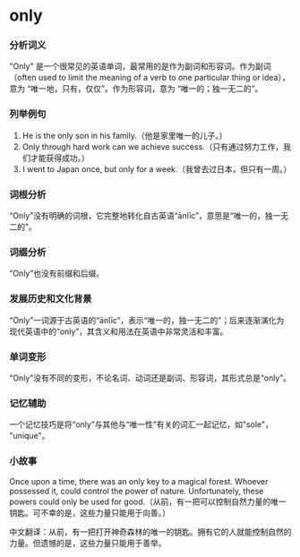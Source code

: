 # only

### 分析词义

  

"Only" 是一个很常见的英语单词，最常用的是作为副词和形容词。作为副词（often used to limit the meaning of a verb to one particular thing or idea），意为 “唯一地，只有，仅仅”。作为形容词，意为 “唯一的；独一无二的”。

  

### 列举例句

  

1.  He is the only son in his family.（他是家里唯一的儿子。）
2.  Only through hard work can we achieve success.（只有通过努力工作，我们才能获得成功。）
3.  I went to Japan once, but only for a week.（我曾去过日本，但只有一周。）

  

### 词根分析

  

“Only”没有明确的词根，它完整地转化自古英语“ānlīc”，意思是“唯一的，独一无二的”。

  

### 词缀分析

  

“Only”也没有前缀和后缀。

  

### 发展历史和文化背景

  

“Only”一词源于古英语的“ānlīc”，表示“唯一的，独一无二的”；后来逐渐演化为现代英语中的“only”，其含义和用法在英语中非常灵活和丰富。

  

### 单词变形

  

“Only”没有不同的变形，不论名词、动词还是副词、形容词，其形式总是“only”。

  

### 记忆辅助

  

一个记忆技巧是将“only”与其他与“唯一性”有关的词汇一起记忆，如"sole"， "unique"。

  

### 小故事

  

Once upon a time, there was an only key to a magical forest. Whoever possessed it, could control the power of nature. Unfortunately, these powers could only be used for good.（从前，有一把可以控制自然力量的唯一钥匙。可不幸的是，这些力量只能用于向善。）

  

中文翻译：从前，有一把打开神奇森林的唯一的钥匙。拥有它的人就能控制自然的力量。但遗憾的是，这些力量只能用于善举。
